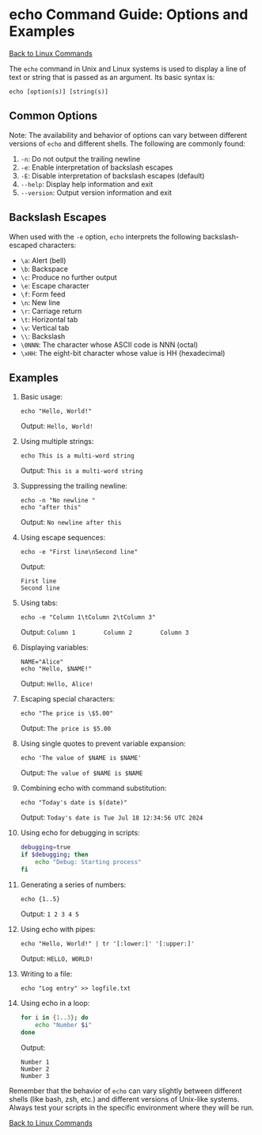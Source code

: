 # echo Command Guide: Options and Examples

[Back to Linux Commands](../readme.md)

The `echo` command in Unix and Linux systems is used to display a line of text or string that is passed as an argument. Its basic syntax is:

```
echo [option(s)] [string(s)]
```

## Common Options

Note: The availability and behavior of options can vary between different versions of `echo` and different shells. The following are commonly found:

1. `-n`: Do not output the trailing newline
2. `-e`: Enable interpretation of backslash escapes
3. `-E`: Disable interpretation of backslash escapes (default)
4. `--help`: Display help information and exit
5. `--version`: Output version information and exit

## Backslash Escapes

When used with the `-e` option, `echo` interprets the following backslash-escaped characters:

- `\a`: Alert (bell)
- `\b`: Backspace
- `\c`: Produce no further output
- `\e`: Escape character
- `\f`: Form feed
- `\n`: New line
- `\r`: Carriage return
- `\t`: Horizontal tab
- `\v`: Vertical tab
- `\\`: Backslash
- `\0NNN`: The character whose ASCII code is NNN (octal)
- `\xHH`: The eight-bit character whose value is HH (hexadecimal)

## Examples

1. Basic usage:
   ```
   echo "Hello, World!"
   ```
   Output: `Hello, World!`

2. Using multiple strings:
   ```
   echo This is a multi-word string
   ```
   Output: `This is a multi-word string`

3. Suppressing the trailing newline:
   ```
   echo -n "No newline "
   echo "after this"
   ```
   Output: `No newline after this`

4. Using escape sequences:
   ```
   echo -e "First line\nSecond line"
   ```
   Output:
   ```
   First line
   Second line
   ```

5. Using tabs:
   ```
   echo -e "Column 1\tColumn 2\tColumn 3"
   ```
   Output: `Column 1        Column 2        Column 3`

6. Displaying variables:
   ```
   NAME="Alice"
   echo "Hello, $NAME!"
   ```
   Output: `Hello, Alice!`

7. Escaping special characters:
   ```
   echo "The price is \$5.00"
   ```
   Output: `The price is $5.00`

8. Using single quotes to prevent variable expansion:
   ```
   echo 'The value of $NAME is $NAME'
   ```
   Output: `The value of $NAME is $NAME`

9. Combining echo with command substitution:
   ```
   echo "Today's date is $(date)"
   ```
   Output: `Today's date is Tue Jul 18 12:34:56 UTC 2024`

10. Using echo for debugging in scripts:
    ```bash
    debugging=true
    if $debugging; then
        echo "Debug: Starting process"
    fi
    ```

11. Generating a series of numbers:
    ```
    echo {1..5}
    ```
    Output: `1 2 3 4 5`

12. Using echo with pipes:
    ```
    echo "Hello, World!" | tr '[:lower:]' '[:upper:]'
    ```
    Output: `HELLO, WORLD!`

13. Writing to a file:
    ```
    echo "Log entry" >> logfile.txt
    ```

14. Using echo in a loop:
    ```bash
    for i in {1..3}; do
        echo "Number $i"
    done
    ```
    Output:
    ```
    Number 1
    Number 2
    Number 3
    ```

Remember that the behavior of `echo` can vary slightly between different shells (like bash, zsh, etc.) and different versions of Unix-like systems. Always test your scripts in the specific environment where they will be run.


[Back to Linux Commands](../readme.md)
